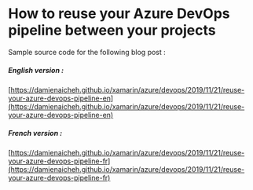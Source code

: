 # How to reuse your Azure DevOps pipeline between your projects

Sample source code for the following blog post :

##### English version :
[https://damienaicheh.github.io/xamarin/azure/devops/2019/11/21/reuse-your-azure-devops-pipeline-en](https://damienaicheh.github.io/xamarin/azure/devops/2019/11/21/reuse-your-azure-devops-pipeline-en)

##### French version :
[https://damienaicheh.github.io/xamarin/azure/devops/2019/11/21/reuse-your-azure-devops-pipeline-fr](https://damienaicheh.github.io/xamarin/azure/devops/2019/11/21/reuse-your-azure-devops-pipeline-fr)
